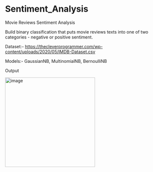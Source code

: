 # Sentiment_Analysis
Movie Reviews Sentiment Analysis

Build binary classification that puts movie reviews texts into one of two categories - negative or positive sentiment. 

Dataset:- https://thecleverprogrammer.com/wp-content/uploads/2020/05/IMDB-Dataset.csv

Models:- GaussianNB, MultinomialNB, BernoulliNB

Output

<img width="294" alt="image" src="https://github.com/VipinaBhaskar/Sentiment_Analysis/assets/76246222/970e62f7-da82-4936-9162-da40a7b1b52e">

